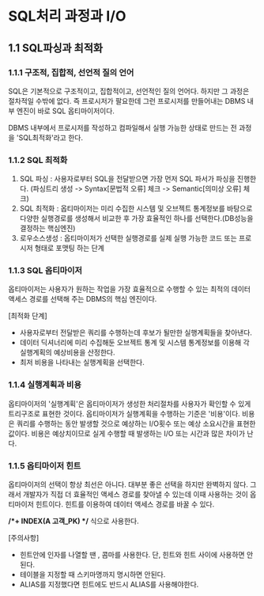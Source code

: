 # SQL처리 과정과 I/O
## 1.1 SQL파싱과 최적화
### 1.1.1 구조적, 집합적, 선언적 질의 언어
SQL은 기본적으로 구조적이고, 집합적이고, 선언적인 질의 언어다. 하지만 그 과정은 절차적일 수밖에 없다. 즉 프로시저가 팔요한데 그런 프로시저를 만들어내는 DBMS 내부 엔진이 바로 SQL 옵티마이저이다. 

DBMS 내부에서 프로시저를 작성하고 컴파일해서 실행 가능한 상태로 만드는 전 과정을 'SQL최적화'라고 한다.

### 1.1.2 SQL 최적화
1. SQL 파싱 : 사용자로부터 SQL을 전달받으면 가장 먼저 SQL 파서가 파싱을 진행한다. (파싱트리 생성 -> Syntax[문법적 오류] 체크 -> Semantic[의미상 오류] 체크)
2. SQL 최적화 : 옵티마이저는 미리 수집한 시스템 및 오브젝트 통계정보를 바탕으로 다양한 실행경로를 생성해서 비교한 후 가장 효율적인 하나를 선택한다.(DB성능을 결정하는 핵심엔진)
3. 로우소스생성 : 옵티마이저가 선택한 실행경로를 실제 실행 가능한 코드 또는 프로시저 형태로 포맷팅 하는 단계

### 1.1.3 SQL 옵티마이저
옵티마이저는 사용자가 원하는 작업을 가장 효율적으로 수행할 수 있는 최적의 데이터 액세스 경로를 선택해 주는 DBMS의 핵심 엔진이다.

[최적화 단계]
* 사용자로부터 전달받은 쿼리를 수행하는데 후보가 될만한 실행계획들을 찾아낸다.
* 데이터 딕셔너리에 미리 수집해둔 오브젝트 통계 및 시스템 통계정보를 이용해 각 실행계획의 예상비용을 산정한다.
* 최저 비용을 나타내는 실행계획을 선택한다.

### 1.1.4 실행계획과 비용
옵티마이저의 '실행계획'은 옵티마이저가 생성한 처리절차를 사용자가 확인할 수 있게 트리구조로 표현한 것이다. 옵티마이저가 실행계획을 수행하는 기준은 '비용'이다. 비용은 쿼리를 수행하는 동안 발생할 것으로 예상하는 I/O횟수 또는 예상 소요시간을 표현한 값이다. 비용은 예상치이므로 실게 수행할 때 발생하는 I/O 또는 시간과 많은 차이가 난다.

### 1.1.5 옵티마이저 힌트
옵티마이저의 선택이 항상 최선은 아니다. 대부분 좋은 선택을 하지만 완벽하지 않다. 그래서 개발자가 직접 더 효율적인 액세스 경로를 찾아낼 수 있는데 이때 사용하는 것이 옵티마이저 힌트이다. 힌트를 이용하여 데이터 액세스 경로를 바꿀 수 있다. 

__/*+ INDEX(A 고객_PK) */__ 식으로 사용한다.

[주의사항]
* 힌트안에 인자를 나열할 땐 , 콤마를 사용한다. 단, 힌트와 힌트 사이에 사용하면 안 된다.
* 테이블을 지정할 때 스키마명까지 명시하면 안된다.
* ALIAS를 지정했다면 힌트에도 반드시 ALIAS를 사용해야한다.